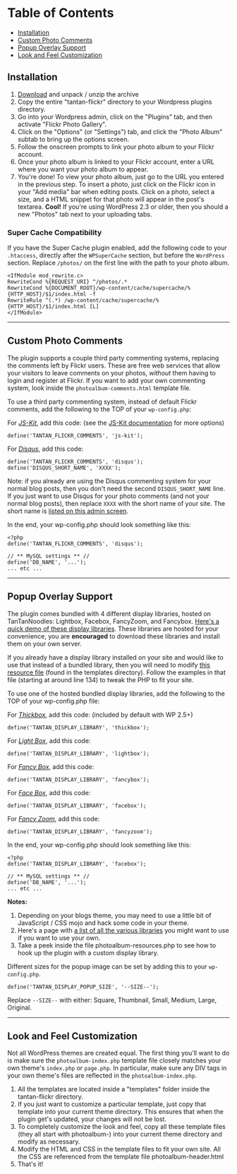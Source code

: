 # Table of Contents #

  * [Installation](#Installation.md)
  * [Custom Photo Comments](#Custom_Photo_Comments.md)
  * [Popup Overlay Support](#Popup_Overlay_Support.md)
  * [Look and Feel Customization](#Look_and_Feel_Customization.md)

## Installation ##

  1. [Download](http://tantannoodles.com/toolkit/photo-album/) and unpack / unzip the archive
  1. Copy the entire "tantan-flickr" directory to your Wordpress plugins directory.
  1. Go into your Wordpress admin, click on the "Plugins" tab, and then activate "Flickr Photo Gallery".
  1. Click on the "Options" (or "Settings") tab, and click the "Photo Album" subtab to bring up the options screen.
  1. Follow the onscreen prompts to link your photo album to your Flickr account.
  1. Once your photo album is linked to your Flickr account, enter a URL where you want your photo album to appear.
  1. You're done! To view your photo album, just go to the URL you entered in the previous step. To insert a photo, just click on the Flickr icon  in your "Add media" bar when editing posts. Click on a photo, select a size, and a HTML snippet for that photo will appear in the post's textarea. **Cool!** If you're using WordPress 2.3 or older, then you should a new "Photos" tab next to your uploading tabs.


### Super Cache Compatibility ###

If you have the Super Cache plugin enabled, add the following code to your `.htaccess`, directly after the `WPSuperCache` section, but before the `WordPress` section. Replace `/photos/` on the first line with the path to your photo album.

```
<IfModule mod_rewrite.c>
RewriteCond %{REQUEST_URI} ^/photos/.*
RewriteCond %{DOCUMENT_ROOT}/wp-content/cache/supercache/%{HTTP_HOST}/$1/index.html -f
RewriteRule ^(.*) /wp-content/cache/supercache/%{HTTP_HOST}/$1/index.html [L]
</IfModule>
```


---


## Custom Photo Comments ##

The plugin supports a couple third party commenting systems, replacing the comments left by Flickr users. These are free web services that allow your visitors to leave comments on your photos, _without_ them having to login and register at Flickr. If you want to add your own commenting system, look inside the `photoalbum-comments.html` template file.

To use a third party commenting system, instead of default Flickr comments, add the following to the TOP of your `wp-config.php`:


For _[JS-Kit](http://www.js-kit.com)_, add this code: (see the [JS-Kit documentation](http://js-kit.com/comments/custom.html) for more options)

```
define('TANTAN_FLICKR_COMMENTS', 'js-kit');
```



For _[Disqus](http://www.disqus.com)_, add this code:

```
define('TANTAN_FLICKR_COMMENTS', 'disqus');
define('DISQUS_SHORT_NAME', 'XXXX'); 
```

Note: if you already are using the Disqus commenting system for your normal blog posts, then you don't need the second `DISQUS_SHORT_NAME` line. If you just want to use Disqus for your photo comments (and not your normal blog posts), then replace `XXXX` with the short name of your site. The short name is [listed on this admin screen](http://disqus.com/home/).


In the end, your wp-config.php should look something like this:

```
<?php
define('TANTAN_FLICKR_COMMENTS', 'disqus');

// ** MySQL settings ** //
define('DB_NAME', '...');
... etc ...
```


---


## Popup Overlay Support ##

The plugin comes bundled with 4 different display libraries, hosted on TanTanNoodles: Lightbox, Facebox, FancyZoom, and Fancybox. [Here's a quick demo of these display libraries](http://tantannoodles.com/flickr-demo/). These libraries are hosted for your convenience, you are **encouraged** to download these libraries and install them on your own server.

If you already have a display library installed on your site and would like to use that instead of a bundled library, then you will need to modify [this resource file](http://code.google.com/p/photo-album/source/browse/trunk/tantan-flickr/templates/photoalbum-resources.php) (found in the templates directory). Follow the examples in that file (starting at around line 134) to tweak the PHP to fit your site.

To use one of the hosted bundled display libraries, add the following to the TOP of your wp-config.php file:

For _[Thickbox](http://jquery.com/demo/thickbox/)_, add this code: (included by default with WP 2.5+)

```
define('TANTAN_DISPLAY_LIBRARY', 'thickbox');
```

For _[Light Box](http://leandrovieira.com/projects/jquery/lightbox/)_, add this code:

```
define('TANTAN_DISPLAY_LIBRARY', 'lightbox');
```

For _[Fancy Box](http://fancy.klade.lv/)_, add this code:

```
define('TANTAN_DISPLAY_LIBRARY', 'fancybox');

```

For _[Face Box](http://famspam.com/facebox)_, add this code:

```
define('TANTAN_DISPLAY_LIBRARY', 'facebox');
```

For _[Fancy Zoom](http://www.cabel.name/2008/02/fancyzoom-10.html)_, add this code:

```
define('TANTAN_DISPLAY_LIBRARY', 'fancyzoom');
```


In the end, your wp-config.php should look something like this:

```
<?php
define('TANTAN_DISPLAY_LIBRARY', 'facebox');

// ** MySQL settings ** //
define('DB_NAME', '...');
... etc ...
```

**Notes:**
  1. Depending on your blogs theme, you may need to use a little bit of JavaScript / CSS mojo and hack some code in your theme.
  1. Here's a page with [a list of all the various libraries](http://planetozh.com/projects/lightbox-clones/) you might want to use if you want to use your own.
  1. Take a peek inside the file photoalbum-resources.php to see how to hook up the plugin with a custom display library.

Different sizes for the popup image can be set by adding this to your `wp-config.php`.

```
define('TANTAN_DISPLAY_POPUP_SIZE', '--SIZE--');
```

Replace `--SIZE--` with either: Square, Thumbnail, Small, Medium, Large, Original.



---


## Look and Feel Customization ##

Not all WordPress themes are created equal. The first thing you'll want to do is make sure the `photoalbum-index.php` template file closely matches your own theme's `index.php` or `page.php`. In particular, make sure any DIV tags in your own theme's files are reflected in the `photoalbum-index.php`.

  1. All the templates are located inside a "templates" folder inside the tantan-flickr directory.
  1. If you just want to customize a particular template, just copy that template into your current theme directory. This ensures that when the plugin get's updated, your changes will not be lost.
  1. To completely customize the look and feel, copy all these template files (they all start with photoalbum-) into your current theme directory and modify as necessary.
  1. Modify the HTML and CSS in the template files to fit your own site. All the CSS are referenced from the template file photoalbum-header.html
  1. That's it!